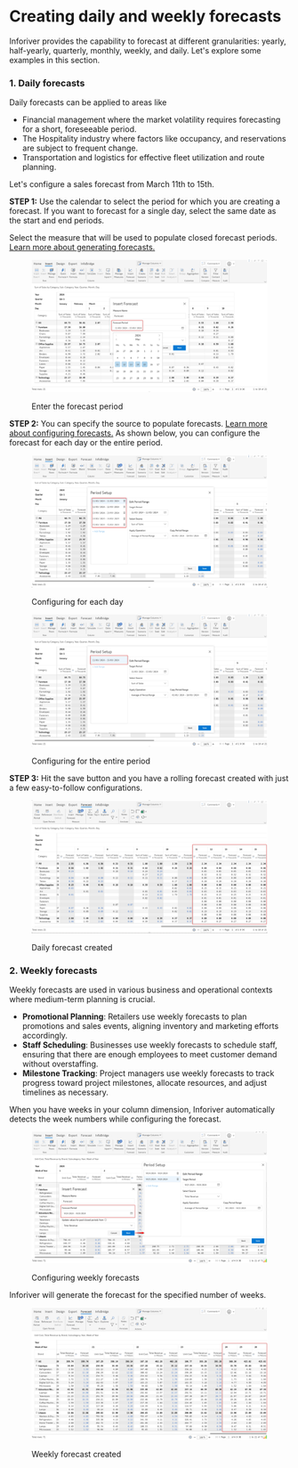 # Creating daily and weekly forecasts

Inforiver provides the capability to forecast at different granularities: yearly, half-yearly, quarterly, monthly, weekly, and daily. Let's explore some examples in this section.

### 1. Daily forecasts

Daily forecasts can be applied to areas like &#x20;

* Financial management where the market volatility requires forecasting for a short, foreseeable period.&#x20;
* The Hospitality industry where factors like occupancy, and reservations are subject to frequent change. &#x20;
* Transportation and logistics for effective fleet utilization and route planning.

Let's configure a sales forecast from March 11th to 15th.

**STEP 1:** Use the calendar to select the period for which you are creating a forecast. If you want to forecast for a single day, select the same date as the start and end periods.&#x20;

Select the measure that will be used to populate closed forecast periods. [Learn more about generating forecasts.](../../forecasting.md#id-1.-generating-a-forecast)

<figure><img src="../../../../.gitbook/assets/image (517).png" alt=""><figcaption><p>Enter the forecast period</p></figcaption></figure>

**STEP 2:**  You can specify the source to populate forecasts. [Learn more about configuring forecasts.](../../forecasting.md#id-2.-configuring-the-forecast) As shown below, you can configure the forecast for each day or the entire period.

<div>

<figure><img src="../../../../.gitbook/assets/image (1) (13).png" alt=""><figcaption><p>Configuring for each day</p></figcaption></figure>

 

<figure><img src="../../../../.gitbook/assets/FC config.png" alt=""><figcaption><p>Configuring for the entire period</p></figcaption></figure>

</div>

**STEP 3:** Hit the save button and you have a rolling forecast created with just a few easy-to-follow configurations.

<figure><img src="../../../../.gitbook/assets/image (2) (12).png" alt=""><figcaption><p>Daily forecast created</p></figcaption></figure>

### 2. Weekly forecasts

Weekly forecasts are used in various business and operational contexts where medium-term planning is crucial.

* **Promotional Planning**: Retailers use weekly forecasts to plan promotions and sales events, aligning inventory and marketing efforts accordingly.
* **Staff Scheduling**: Businesses use weekly forecasts to schedule staff, ensuring that there are enough employees to meet customer demand without overstaffing.
* **Milestone Tracking**: Project managers use weekly forecasts to track progress toward project milestones, allocate resources, and adjust timelines as necessary.

When you have weeks in your column dimension, Inforiver automatically detects the week numbers while configuring the forecast.

<figure><img src="../../../../.gitbook/assets/5.3. Weekly forecast.png" alt=""><figcaption><p>Configuring weekly forecasts</p></figcaption></figure>

Inforiver will generate the forecast for the specified number of weeks.

<figure><img src="../../../../.gitbook/assets/5.4. Weekly forecast generated.png" alt=""><figcaption><p>Weekly forecast created</p></figcaption></figure>
